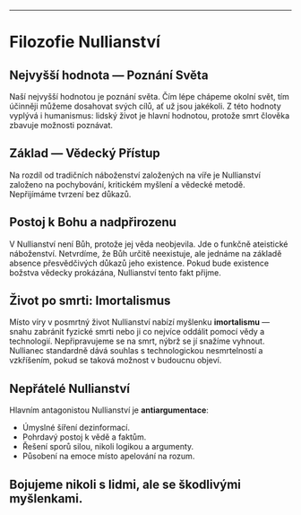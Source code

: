 -----
# Filozofie Nullianství

## Nejvyšší hodnota — Poznání Světa

Naší nejvyšší hodnotou je poznání světa. Čím lépe chápeme okolní svět, tím účinněji můžeme dosahovat svých cílů, ať už jsou jakékoli. Z této hodnoty vyplývá i humanismus: lidský život je hlavní hodnotou, protože smrt člověka zbavuje možnosti poznávat.

## Základ — Vědecký Přístup

Na rozdíl od tradičních náboženství založených na víře je Nullianství založeno na pochybování, kritickém myšlení a vědecké metodě. Nepřijímáme tvrzení bez důkazů.

## Postoj k Bohu a nadpřirozenu

V Nullianství není Bůh, protože jej věda neobjevila. Jde o funkčně ateistické náboženství. Netvrdíme, že Bůh určitě neexistuje, ale jednáme na základě absence přesvědčivých důkazů jeho existence. Pokud bude existence božstva vědecky prokázána, Nullianství tento fakt přijme.

## Život po smrti: Imortalismus

Místo víry v posmrtný život Nullianství nabízí myšlenku **imortalismu** — snahu zabránit fyzické smrti nebo ji co nejvíce oddálit pomocí vědy a technologií. Nepřipravujeme se na smrt, nýbrž se jí snažíme vyhnout. Nullianec standardně dává souhlas s technologickou nesmrtelností a vzkříšením, pokud se taková možnost v budoucnu objeví.

## Nepřátelé Nullianství

Hlavním antagonistou Nullianství je **antiargumentace**:

- Úmyslné šíření dezinformací.
- Pohrdavý postoj k vědě a faktům.
- Řešení sporů silou, nikoli logikou a argumenty.
- Působení na emoce místo apelování na rozum.

Bojujeme nikoli s lidmi, ale se škodlivými myšlenkami.
-----